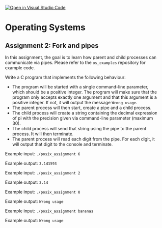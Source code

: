 [![Open in Visual Studio Code](https://classroom.github.com/assets/open-in-vscode-2e0aaae1b6195c2367325f4f02e2d04e9abb55f0b24a779b69b11b9e10269abc.svg)](https://classroom.github.com/online_ide?assignment_repo_id=15903087&assignment_repo_type=AssignmentRepo)

# Operating Systems

## Assignment 2: Fork and pipes

In this assignment, the goal is to learn how parent and child processes can communicate via pipes. Please refer to the `os_examples` repository for example code.

Write a C program that implements the following behaviour:

- The program will be started with a single command-line parameter, which should be a positive integer. The program will make sure that the program only accepts exactly one argument and that this argument is a positive integer. If not, it will output the message `Wrong usage`.
- The parent process will then start, create a pipe and a child process.
- The child process will create a string containing the decimal expression of pi with the precision given via command-line parameter (maximum 30).
- The child process will send that string using the pipe to the parent process. It will then terminate.
- The parent process will read each digit from the pipe. For each digit, it will output that digit to the console and terminate.

Example input: ``./posix_assignment 6``

Example output: ``3.141593``

Example input: ``./posix_assignment 2``

Example output: ``3.14``

Example input: ``./posix_assignment 0``

Example output: ``Wrong usage``

Example input: ``./posix_assignment bananas``

Example output: ``Wrong usage``

